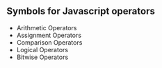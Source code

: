 ## Symbols for Javascript operators
* Arithmetic Operators
* Assignment Operators
* Comparison Operators
* Logical Operators
* Bitwise Operators


